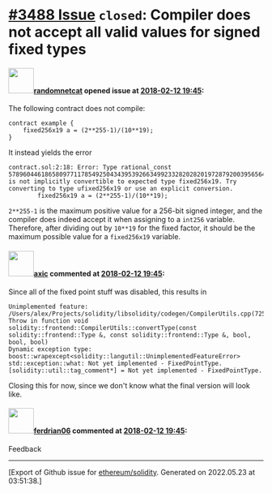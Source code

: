 # [\#3488 Issue](https://github.com/ethereum/solidity/issues/3488) `closed`: Compiler does not accept all valid values for signed fixed types

#### <img src="https://avatars.githubusercontent.com/u/1988485?v=4" width="50">[randomnetcat](https://github.com/randomnetcat) opened issue at [2018-02-12 19:45](https://github.com/ethereum/solidity/issues/3488):

The following contract does not compile:
```
contract example {
    fixed256x19 a = (2**255-1)/(10**19);
}
```

It instead yields the error 
```
contract.sol:2:18: Error: Type rational_const 57896044618658097711785492504343953926634992332820282019728792003956564819967/10000000000000000000 is not implicitly convertible to expected type fixed256x19. Try converting to type ufixed256x19 or use an explicit conversion.
        fixed256x19 a = (2**255-1)/(10**19);
```
`2**255-1` is the maximum positive value for a 256-bit signed integer, and the compiler does indeed accept it when assigning to a `int256` variable. Therefore, after dividing out by `10**19` for the fixed factor, it should be the maximum possible value for a `fixed256x19` variable.

#### <img src="https://avatars.githubusercontent.com/u/20340?v=4" width="50">[axic](https://github.com/axic) commented at [2018-02-12 19:45](https://github.com/ethereum/solidity/issues/3488#issuecomment-609504345):

Since all of the fixed point stuff was disabled, this results in
```
Unimplemented feature:
/Users/alex/Projects/solidity/libsolidity/codegen/CompilerUtils.cpp(725): Throw in function void solidity::frontend::CompilerUtils::convertType(const solidity::frontend::Type &, const solidity::frontend::Type &, bool, bool, bool)
Dynamic exception type: boost::wrapexcept<solidity::langutil::UnimplementedFeatureError>
std::exception::what: Not yet implemented - FixedPointType.
[solidity::util::tag_comment*] = Not yet implemented - FixedPointType.
```

Closing this for now, since we don't know what the final version will look like.

#### <img src="https://avatars.githubusercontent.com/u/49253502?u=1fa82568ec89383b11faad9bc7876157959ebb2f&v=4" width="50">[ferdrian06](https://github.com/ferdrian06) commented at [2018-02-12 19:45](https://github.com/ethereum/solidity/issues/3488#issuecomment-609510625):

Feedback


-------------------------------------------------------------------------------



[Export of Github issue for [ethereum/solidity](https://github.com/ethereum/solidity). Generated on 2022.05.23 at 03:51:38.]
